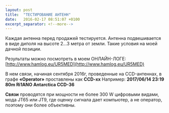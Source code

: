 ```yaml
---
layout: post
title:  "ТЕСТИРОВАНИЕ АНТЕНН"
date:   2016-02-17 08:51:07 +0100
excerpt_separator: <!--more-->
---
```


Каждая антенна перед продажей тестируется.
Антенна подвешивается в виде диполя на высоте 2...3 метра от земли. 
Такие условия на моей дачной позиции. 

Результаты можно посмотреть в моем ОНЛАЙН-ЛОГЕ: 
[http://www.hamlog.eu/UR5MED](http://www.hamlog.eu/UR5MED)

В нем связи, начиная сентября 2016г, проведенные на CCD-антеннах, в графе **«Operator»** проставлены как **CCD-xx**
Например:
**2017/06/14 23:19 80m Ri1ANO Antarctica CCD-36**

**Связи** проводятся при мощности не более 300 W цифровыми видами, мода JT65 или JT9, где оценку сигнала дает компьютер, а не оператор, поэтому они более объективны.
